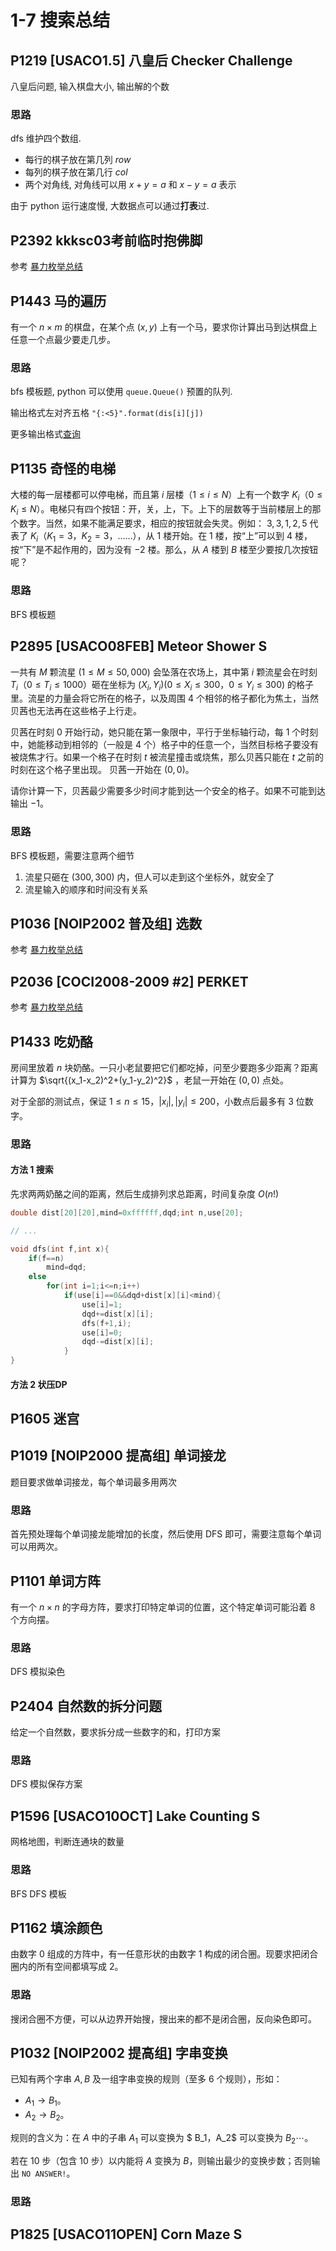 # 1-7 搜索总结

## P1219	\[USACO1.5\] 八皇后 Checker Challenge

八皇后问题, 输入棋盘大小, 输出解的个数

### 思路

dfs 维护四个数组.
- 每行的棋子放在第几列 $row$
- 每列的棋子放在第几行 $col$
- 两个对角线, 对角线可以用 $x+y=a$ 和 $x-y=a$ 表示

由于 python 运行速度慢, 大数据点可以通过**打表**过.

## P2392	kkksc03考前临时抱佛脚

参考 [暴力枚举总结](../1-3_bruteforce/readme.md#p2392-kkksc03考前临时抱佛脚)

## P1443	马的遍历

有一个 $n \times m$ 的棋盘，在某个点 $(x, y)$ 上有一个马，要求你计算出马到达棋盘上任意一个点最少要走几步。

### 思路

bfs 模板题, python 可以使用 `queue.Queue()` 预置的队列.

输出格式左对齐五格 `"{:<5}".format(dis[i][j])`

更多输出格式[查询](https://docs.python.org/3/library/string.html)

## P1135	奇怪的电梯

大楼的每一层楼都可以停电梯，而且第 $i$ 层楼（$1 \le i \le N$）上有一个数字 $K_i$（$0 \le K_i \le N$）。电梯只有四个按钮：开，关，上，下。上下的层数等于当前楼层上的那个数字。当然，如果不能满足要求，相应的按钮就会失灵。例如： $3, 3, 1, 2, 5$ 代表了 $K_i$（$K_1=3$，$K_2=3$，……），从 $1$ 楼开始。在 $1$ 楼，按“上”可以到 $4$ 楼，按“下”是不起作用的，因为没有 $-2$ 楼。那么，从 $A$ 楼到 $B$ 楼至少要按几次按钮呢？

### 思路

BFS 模板题

## P2895	\[USACO08FEB\] Meteor Shower S

一共有 $M$ 颗流星 $(1\leq M\leq 50,000)$ 会坠落在农场上，其中第 $i$ 颗流星会在时刻 $T_i$（$0 \leq T _ i \leq 1000$）砸在坐标为 $(X_i,Y_i)(0\leq X_i\leq 300$，$0\leq Y_i\leq 300)$ 的格子里。流星的力量会将它所在的格子，以及周围 $4$ 个相邻的格子都化为焦土，当然贝茜也无法再在这些格子上行走。

贝茜在时刻 $0$ 开始行动，她只能在第一象限中，平行于坐标轴行动，每 $1$ 个时刻中，她能移动到相邻的（一般是 $4$ 个）格子中的任意一个，当然目标格子要没有被烧焦才行。如果一个格子在时刻 $t$ 被流星撞击或烧焦，那么贝茜只能在 $t$ 之前的时刻在这个格子里出现。 贝茜一开始在 $(0,0)$。

请你计算一下，贝茜最少需要多少时间才能到达一个安全的格子。如果不可能到达输出 $−1$。

### 思路

BFS 模板题，需要注意两个细节

1. 流星只砸在 $(300,300)$ 内，但人可以走到这个坐标外，就安全了
2. 流星输入的顺序和时间没有关系


## P1036	\[NOIP2002 普及组\] 选数

参考 [暴力枚举总结](../1-3_bruteforce/readme.md#p1036-noip2002-普及组-选数)

## P2036	\[COCI2008-2009 #2\] PERKET

参考 [暴力枚举总结](../1-3_bruteforce/readme.md#p2036-coci2008-2009-2-perket)

## P1433	吃奶酪

房间里放着 $n$ 块奶酪。一只小老鼠要把它们都吃掉，问至少要跑多少距离？距离计算为 $\sqrt{(x_1-x_2)^2+(y_1-y_2)^2}$ ，老鼠一开始在 $(0,0)$ 点处。

对于全部的测试点，保证 $1\leq n\leq 15$，$|x_i|, |y_i| \leq 200$，小数点后最多有 $3$ 位数字。

### 思路



#### 方法 1 搜索

先求两两奶酪之间的距离，然后生成排列求总距离，时间复杂度 $O(n!)$

```c++
double dist[20][20],mind=0xffffff,dqd;int n,use[20];

// ... 

void dfs(int f,int x){
	if(f==n)
		mind=dqd;
	else
		for(int i=1;i<=n;i++)
			if(use[i]==0&&dqd+dist[x][i]<mind){
				use[i]=1;
				dqd+=dist[x][i];
				dfs(f+1,i);
				use[i]=0;
				dqd-=dist[x][i];
			}
}
```
#### 方法 2 状压DP




## P1605	迷宫
## P1019	\[NOIP2000 提高组\] 单词接龙

题目要求做单词接龙，每个单词最多用两次

### 思路

首先预处理每个单词接龙能增加的长度，然后使用 DFS 即可，需要注意每个单词可以用两次。

## P1101	单词方阵

有一个 $n\times n$ 的字母方阵，要求打印特定单词的位置，这个特定单词可能沿着 8 个方向摆。

### 思路

DFS 模拟染色

## P2404	自然数的拆分问题

给定一个自然数，要求拆分成一些数字的和，打印方案

### 思路

DFS 模拟保存方案

## P1596	\[USACO10OCT\] Lake Counting S

网格地图，判断连通块的数量

### 思路

BFS DFS 模板

## P1162	填涂颜色

由数字 $0$ 组成的方阵中，有一任意形状的由数字 $1$ 构成的闭合圈。现要求把闭合圈内的所有空间都填写成 $2$。

### 思路

搜闭合圈不方便，可以从边界开始搜，搜出来的都不是闭合圈，反向染色即可。

## P1032	\[NOIP2002 提高组\] 字串变换

已知有两个字串 $A,B$ 及一组字串变换的规则（至多 $6$ 个规则），形如：

- $A_1\to B_1$。
- $A_2\to B_2$。

规则的含义为：在 $A$ 中的子串 $A_1$ 可以变换为 $ B_1$，$A_2$ 可以变换为 $B_2\cdots$。

若在 $10$ 步（包含 $10$ 步）以内能将 $A$ 变换为 $B$，则输出最少的变换步数；否则输出 `NO ANSWER!`。

### 思路





## P1825	\[USACO11OPEN\] Corn Maze S